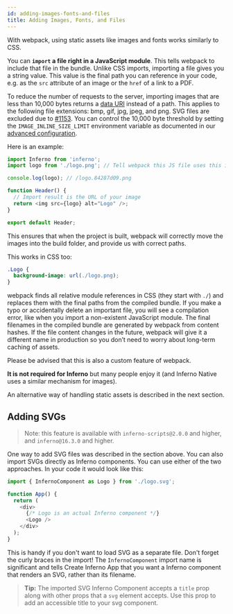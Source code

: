 ```yaml
---
id: adding-images-fonts-and-files
title: Adding Images, Fonts, and Files
---
```


With webpack, using static assets like images and fonts works similarly to CSS.

You can **`import` a file right in a JavaScript module**. This tells webpack to include that file in the bundle. Unlike CSS imports, importing a file gives you a string value. This value is the final path you can reference in your code, e.g. as the `src` attribute of an image or the `href` of a link to a PDF.

To reduce the number of requests to the server, importing images that are less than 10,000 bytes returns a [data URI](https://developer.mozilla.org/en-US/docs/Web/HTTP/Basics_of_HTTP/Data_URIs) instead of a path. This applies to the following file extensions: bmp, gif, jpg, jpeg, and png. SVG files are excluded due to [#1153](https://github.com/facebook/create-inferno-app/issues/1153). You can control the 10,000 byte threshold by setting the `IMAGE_INLINE_SIZE_LIMIT` environment variable as documented in our [advanced configuration](advanced-configuration.md).

Here is an example:

```js
import Inferno from 'inferno';
import logo from './logo.png'; // Tell webpack this JS file uses this image

console.log(logo); // /logo.84287d09.png

function Header() {
  // Import result is the URL of your image
  return <img src={logo} alt="Logo" />;
}

export default Header;
```

This ensures that when the project is built, webpack will correctly move the images into the build folder, and provide us with correct paths.

This works in CSS too:

```css
.Logo {
  background-image: url(./logo.png);
}
```

webpack finds all relative module references in CSS (they start with `./`) and replaces them with the final paths from the compiled bundle. If you make a typo or accidentally delete an important file, you will see a compilation error, like when you import a non-existent JavaScript module. The final filenames in the compiled bundle are generated by webpack from content hashes. If the file content changes in the future, webpack will give it a different name in production so you don’t need to worry about long-term caching of assets.

Please be advised that this is also a custom feature of webpack.

**It is not required for Inferno** but many people enjoy it (and Inferno Native uses a similar mechanism for images).

An alternative way of handling static assets is described in the next section.

## Adding SVGs

> Note: this feature is available with `inferno-scripts@2.0.0` and higher, and `inferno@16.3.0` and higher.

One way to add SVG files was described in the section above. You can also import SVGs directly as Inferno components. You can use either of the two approaches. In your code it would look like this:

```js
import { InfernoComponent as Logo } from './logo.svg';

function App() {
  return (
    <div>
      {/* Logo is an actual Inferno component */}
      <Logo />
    </div>
  );
}
```

This is handy if you don't want to load SVG as a separate file. Don't forget the curly braces in the import! The `InfernoComponent` import name is significant and tells Create Inferno App that you want a Inferno component that renders an SVG, rather than its filename.

> **Tip:** The imported SVG Inferno Component accepts a `title` prop along with other props that a `svg` element accepts. Use this prop to add an accessible title to your svg component.
